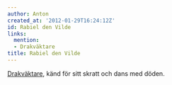 ```yaml
---
author: Anton
created_at: '2012-01-29T16:24:12Z'
id: Rabiel den Vilde
links:
  mention:
  - Drakväktare
title: Rabiel den Vilde
---
```


[Drakväktare], känd för sitt skratt och dans med döden.

  [Drakväktare]: Drakväktare
